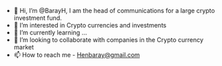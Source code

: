- 👋 Hi, I’m @BarayH, I am the head of communications for a large crypto investment fund.
- 👀 I’m interested in Crypto currencies and investments
- 🌱 I’m currently learning ...
- 💞️ I’m looking to collaborate with companies in the Crypto currency market
- 📫 How to reach me - Henbaray@gmail.com
